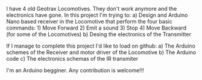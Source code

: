 I have 4 old Geotrax Locomotives. They don't work anymore and the electronics have gone. In this project I'm trying to:
a) Design and Arduino Nano based receiver in the Locomotive that perform the four basic commands:
    1) Move Forward
    2) Emit a sound
    3) Stop
    4) Move Backward (for some of the Locomotives)
b) Desing the electronics of the Transmitter

If I manage to complete this project I'd like to load on github:
a) The Arduino schemes of the Receiver and motor driver of the Locomotive
b) The Arduino code
c) The electronics schemas of the IR transmiter

I'm an Arduino begginer. Any contribution is welcome!!!
